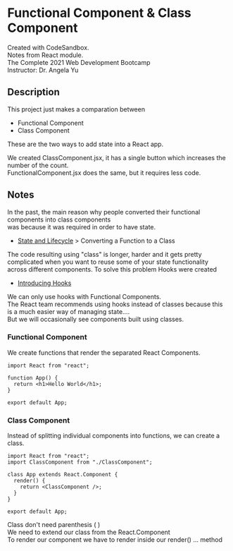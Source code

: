 # Functional Component & Class Component
Created with CodeSandbox.      
Notes from React module.     
The Complete 2021 Web Development Bootcamp     
Instructor: Dr. Angela Yu   

## Description
This project just makes a comparation between 
* Functional Component
* Class Component

These are the two ways to add state into a React app.

We created ClassComponent.jsx, it has a single button which increases the number of the count.           
FunctionalComponent.jsx does the same, but it requires less code.  

## Notes

In the past, the main reason why people converted their functional components into class components        
was because it was required in order to have state.      
* [State and Lifecycle](https://reactjs.org/docs/state-and-lifecycle.html) > Converting a Function to a Class     

The code resulting using "class" is longer, harder and it gets pretty complicated when you want to reuse some of your state functionality across different components.
To solve this problem Hooks were created
* [Introducing Hooks](https://reactjs.org/docs/hooks-intro.html)     
 
We can only use hooks with Functional Components.      
The React team recommends using hooks instead of classes because this is a much easier way of managing state....      
But we will occasionally see components built using classes.      

### Functional Component
We create functions that render the separated React Components.

```
import React from "react";

function App() {
  return <h1>Hello World</h1>;
}

export default App;
```

### Class Component
Instead of splitting individual components into functions, we can  create a class. 

```
import React from "react";
import ClassComponent from "./ClassComponent";

class App extends React.Component {
  render() {
    return <ClassComponent />;
  }
}

export default App;
```
Class don't need parenthesis ( )         
We need to extend our class from the React.Component      
To render our component we have to render inside our render() ...  method 
